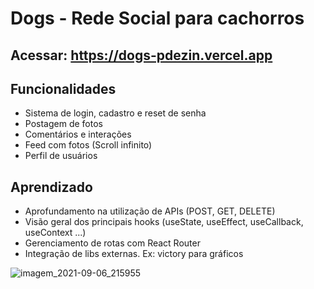 # Dogs - Rede Social para cachorros
## Acessar: https://dogs-pdezin.vercel.app

## Funcionalidades
- Sistema de login, cadastro e reset de senha
- Postagem de fotos
- Comentários e interações
- Feed com fotos (Scroll infinito)
- Perfil de usuários

## Aprendizado
- Aprofundamento na utilização de APIs (POST, GET, DELETE)
- Visão geral dos principais hooks (useState, useEffect, useCallback, useContext ...)
- Gerenciamento de rotas com React Router
- Integração de libs externas. Ex: victory para gráficos

![imagem_2021-09-06_215955](https://user-images.githubusercontent.com/82681415/132269195-3ba6b8cf-6932-40f6-bee9-29f77b10fe89.png)

